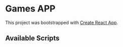 # Games APP

This project was bootstrapped with [Create React App](https://github.com/facebook/create-react-app).

## Available Scripts
